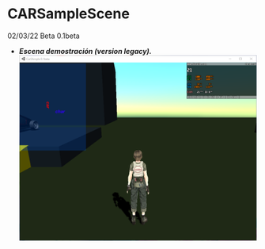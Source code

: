 # CARSampleScene
02/03/22 Beta 0.1beta
- _**Escena demostración (version legacy).**_
![)](https://github.com/vicotux1/CARSampleScene/blob/main/Captura2.PNG)
